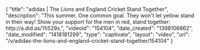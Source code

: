 {
    "title": "adidas | The Lions and England Cricket Stand Together",
    "description": "This summer. One common goal. They won't let yellow stand in their way! Show your support for the men in red, stand together: http:\/\/a.did.as\/11i529x.",
    "videoid": "154104",
    "date_created": "1398106862",
    "date_modified": "1418181299",
    "type": "captivate",
    "layout": "video",
    "url": "\/v\/adidas-the-lions-and-england-cricket-stand-together\/154104"
}